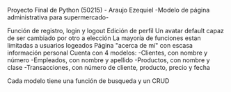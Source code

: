 Proyecto Final de Python (50215) - Araujo Ezequiel
-Modelo de página administrativa para supermercado-

Función de registro, login y logout
Edición de perfil
Un avatar default capaz de ser cambiado por otro a elección
La mayoría de funciones estan limitadas a usuarios logeados
Página "acerca de mí" con escasa información personal
Cuenta con 4 modelos:
-Clientes, con nombre y número
-Empleados, con nombre y apellido
-Productos, con nombre y clase
-Transacciones, con número de cliente, producto, precio y fecha

Cada modelo tiene una función de busqueda y un CRUD
